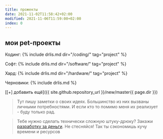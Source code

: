 ```yaml
---
title: прожекты
date: 2021-11-02T11:58:42+02:00
modified: 2021-11-06T11:59:00+02:00
index: 0
---
```


## мои pet-проекты

Кодинг: 
{% include drlis.md dir="/coding/" tag="project" %}

Софт: 
{% include drlis.md dir="/software/" tag="project" %}

Хард: 
{% include drlis.md dir="/hardware/" tag="project" %}

Черновики: 
{% include drlis.md %}

[[+] добавить ещё]({{ site.github.repository_url }}/new/master{{ page.dir }})

> Тут пишу заметки о своих идеях. 
> Большинство из них вызваны личными потребностями. 
> И если кто то помимо меня их реализует - буду только рад.

> Тебе нужно сделать технически сложную штуку-дрюку? 
> Закажи [разработку за деньги](../about.md). Не стесняйся! Так ты сэкономишь кучу времени и ресурсов



